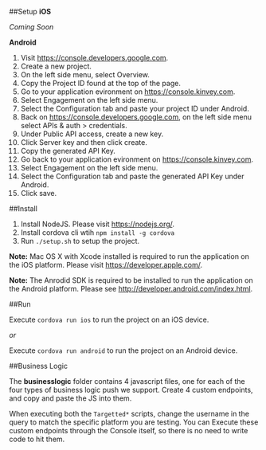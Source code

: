 ##Setup
__iOS__

_Coming Soon_

__Android__

1. Visit https://console.developers.google.com.
2. Create a new project.
3. On the left side menu, select Overview.
4. Copy the Project ID found at the top of the page.
5. Go to your application evironment on https://console.kinvey.com.
6. Select Engagement on the left side menu.
7. Select the Configuration tab and paste your project ID under Android.
8. Back on https://console.developers.google.com, on the left side menu select APIs & auth > credentials.
9. Under Public API access, create a new key.
10. Click Server key and then click create.
11. Copy the generated API Key.
12. Go back to your application evironment on https://console.kinvey.com.
13. Select Engagement on the left side menu.
14. Select the Configuration tab and paste the generated API Key under Android.
15. Click save.

##Install

1. Install NodeJS. Please visit https://nodejs.org/.
2. Install cordova cli wtih `npm install -g cordova`
3. Run `./setup.sh` to setup the project.

**Note:** Mac OS X with Xcode installed is required to run the application on the iOS platform. Please visit https://developer.apple.com/.

**Note:** The Anrodid SDK is required to be installed to run the application on the Android platform. Please see http://developer.android.com/index.html.

##Run

Execute `cordova run ios` to run the project on an iOS device.

*or*  

Execute `cordova run android` to run the project on an Android device.

##Business Logic

The __businesslogic__ folder contains 4 javascript files, one for each of the four types of business logic push we support.  Create 4 custom endpoints, and copy and paste the JS into them.

When executing both the `Targetted*` scripts, change the username in the query to match the specific platform you are testing.  You can Execute these custom endpoints through the Console itself, so there is no need to write code to hit them.  


